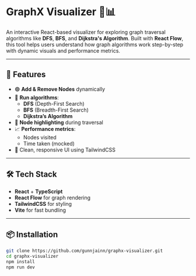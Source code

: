 # GraphX Visualizer 🧠📊

An interactive React-based visualizer for exploring graph traversal algorithms like **DFS**, **BFS**, and **Dijkstra's Algorithm**. Built with **React Flow**, this tool helps users understand how graph algorithms work step-by-step with dynamic visuals and performance metrics.

---

## 🚀 Features

- 🟢 **Add & Remove Nodes** dynamically
- 🔄 **Run algorithms**:  
  - **DFS** (Depth-First Search)  
  - **BFS** (Breadth-First Search)  
  - **Dijkstra’s Algorithm**
- 🧠 **Node highlighting** during traversal
- 📈 **Performance metrics**:
  - Nodes visited
  - Time taken (mocked)
- 🎨 Clean, responsive UI using TailwindCSS

---

## 🛠️ Tech Stack

- **React** + **TypeScript**
- **React Flow** for graph rendering
- **TailwindCSS** for styling
- **Vite** for fast bundling

---

## 📦 Installation

```bash
git clone https://github.com/gunnjainn/graphx-visualizer.git
cd graphx-visualizer
npm install
npm run dev

